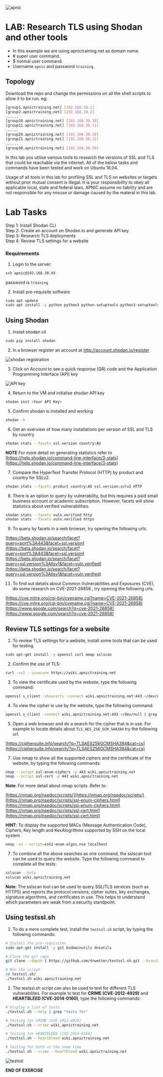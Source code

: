![apnic](images/apnic_logo.png)

# LAB: Research TLS using Shodan and other tools
* In this example we are using apnictraining.net as domain name.
* \# super user command.
* $ normal user command.
* Username `apnic` and password `training`.

## Topology
Download the repo and change the permissions on all the shell scripts to allow it to be run. eg:
``` bash
[group1.apnictraining.net] [192.168.30.1]
[group2.apnictraining.net] [192.168.30.2]
......
[group10.apnictraining.net] [192.168.30.10]
[group11.apnictraining.net] [192.168.30.11]
......
[group20.apnictraining.net] [192.168.30.20]
[group21.apnictraining.net] [192.168.30.21]
......
[group30.apnictraining.net] [192.168.30.30]
```
In this lab you utilise various tools to research the versions of SSL and TLS that could be reachable via the internet. All of the below tasks and commands have been tested and work on Ubuntu 18.04.

Usage of all tools in this lab for profiling SSL and TLS on websites or targets without prior mutual consent is illegal. It is your responsibility to obey all applicable local, state and federal laws. APNIC assume no liability and are not responsible for any misuse or damage caused by the materal in this lab.

# Lab Tasks
Step 1: Install Shodan CLI <br>
Step 2: Create an account on Shodan.io and generate API key <br>
Step 3: Research TLS deployments <br>
Step 4: Review TLS settings for a website

### <a name="fenced-code-block">Requirements</a>
1. Login to the server:
```bash
ssh apnic@192.168.30.XX
```
password is `training`

2. Install pre-requisite software
```bash
sudo apt update
sudo apt install -y python python3 python-setuptools python3-setuptools python-pip python3-pip
```

## Using Shodan
1. Install shodan cli
```bash
sudo pip install shodan
```
2. In a browser register an account at http://account.shodan.io/register

![shodan registration](images/01_image.png)

3. Click on Account to see a quick response (QR) code and the Application Programming Interface (API) key

![API key](images/02_image.png)

4. Return to the VM and initialise shodan API key
```bash
shodan init <Your API Key>
```
5. Confirm shodan is installed and working
```bash
shodan -h
```
6. Get an overview of how many installations per version of SSL and TLS by country
```bash
shodan stats --facets ssl.version country:AU
```
**NOTE** For more detail on generating statistics refer to [https://help.shodan.io/command-line-interface/3-stats](https://help.shodan.io/command-line-interface/3-stats)

7. Compare the HyperText Transfer Protocol (HTTP) by product and country for SSLv2.
```bash
shodan stats --facets product country:AU ssl.version:sslv2 HTTP
```

8. There is an option to query by vulnerability, but this requires a paid small business account or academic subscription. However, facets will show statistics about verified vulnerabilities.
```bash
shodan stats --facets vuln.verified http
shodan stats --facets vuln.verified https
```

9. To query by facets in a web browser, try opening the following urls.
   
[https://beta.shodan.io/search/facet?query=port%3A443&facet=ssl.version](https://beta.shodan.io/search/facet?query=port%3A443&facet=ssl.version) <br>
[https://beta.shodan.io/search/facet?query=ssl.version%3Atlsv1&facet=vuln.verified](https://beta.shodan.io/search/facet?query=ssl.version%3Atlsv1&facet=vuln.verified)

11. To find out details about Common Vulnerabilities and Exposures (CVE), do some research on CVE-2021-26858 , try opening the following urls.

[https://cve.mitre.org/cgi-bin/cvename.cgi?name=CVE-2021-26858](https://cve.mitre.org/cgi-bin/cvename.cgi?name=CVE-2021-26858) <br>
[https://www.google.com/search?q=cve-2021-26858](https://www.google.com/search?q=cve-2021-26858)

## Review TLS settings for a website
1. To review TLS settings for a website, install some tools that can be used for testing.
```bash
sudo apt-get install -y openssl curl nmap sslscan
```

2. Confirm the use of TLS:
```bash
curl -vvI --insecure https://wiki.apnictraining.net
```

3. To view the certificate used by the website, type the following command:
```bash
openssl s_client -showcerts -connect wiki.apnictraining.net:443 </dev/null
```

4. To view the cipher in use by the website, type the following command:
```bash
openssl s_client -connect wiki.apnictraining.net:443 </dev/null | grep Cipher
```

5. Open a web browser and do a search for the cipher that is in use. For example to locate details about `TLS_AES_256_GCM_SHA384` try the following url.

[https://ciphersuite.info/search/?q=TLSAES256GCMSHA384&cat=cs](https://ciphersuite.info/search/?q=TLSAES256GCMSHA384&cat=cs)

7. Use nmap to show all the supported ciphers and the certificate of the website, by typing the following commands:
```bash
nmap --script ssl-enum-ciphers -p 443 wiki.apnictraining.net
nmap --script ssl-cert -p 443 wiki.apnictraining.net
```
**Note**: For more detail about nmap scripts. Refer to:

[https://nmap.org/nsedoc/scripts/](https://nmap.org/nsedoc/scripts/) <br>
[https://nmap.org/nsedoc/scripts/ssl-enum-ciphers.html](https://nmap.org/nsedoc/scripts/ssl-enum-ciphers.html) <br>
[https://nmap.org/nsedoc/scripts/ssl-cert.html](https://nmap.org/nsedoc/scripts/ssl-cert.html)

**HINT**: To display the supported MACs (Message Authentication Code), Ciphers, Key length and KexAlogrithms supported by SSH on the local system
```bash
nmap -vv --script=ssh2-enum-algos.nse localhost
```

7. To combine all the above searches as one command, the sslscan tool can be used to query the website. Type the following command to complete all the tests:
```bash
sslscan --help
sslscan wiki.apnictraining.net
```

**Note**: The sslscan tool can be used to query SSL/TLS services (such as HTTPS) and reports the protocol versions, cipher suites, key exchanges, signature algorithms, and certificates in use. This helps to understand which parameters are weak from a security standpoint.

## Using testssl.sh

1. To do a more complete test, install the `testssl.sh` script, by typing the following commands:
```bash
# Install the pre-requisites
sudo apt-get install -y git bsdmainutils dnsutils

# Clone the git repo
git clone --depth 1 https://github.com/drwetter/testssl.sh.git --branch 3.0

# Run the script
cd testssl.sh/
./testssl.sh wiki.apnictraining.net
```

2. The testssl.sh script can also be used to test for different TLS vulnerabilites. For example to test for **CRIME (CVE-2012-4929)** and **HEARTBLEED (CVE-2014-0160)**, type the following commands:
```bash
# Display a list of tests
./testssl.sh --help | grep "tests for"

# Testing for CRIME (CVE-2012-4929)
./testssl.sh --crime wiki.apnictraining.net

# Testing for HEARTBLEED (CVE-2014-0160)
./testssl.sh --heartbleed wiki.apnictraining.net

# Testing for both at the same time
./testssl.sh --crime --heartbleed wiki.apnictraining.net
```
![testssl](images/testssl.png)

**END OF EXERCISE**

